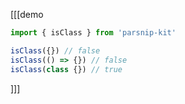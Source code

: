 [[[demo
```ts
import { isClass } from 'parsnip-kit'

isClass({}) // false
isClass(() => {}) // false
isClass(class {}) // true
```
]]]